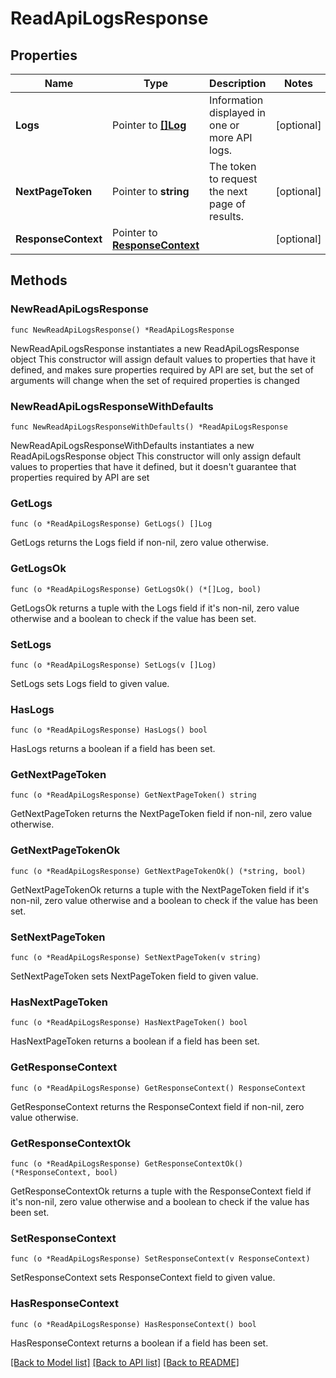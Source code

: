 # ReadApiLogsResponse

## Properties

Name | Type | Description | Notes
------------ | ------------- | ------------- | -------------
**Logs** | Pointer to [**[]Log**](Log.md) | Information displayed in one or more API logs. | [optional] 
**NextPageToken** | Pointer to **string** | The token to request the next page of results. | [optional] 
**ResponseContext** | Pointer to [**ResponseContext**](ResponseContext.md) |  | [optional] 

## Methods

### NewReadApiLogsResponse

`func NewReadApiLogsResponse() *ReadApiLogsResponse`

NewReadApiLogsResponse instantiates a new ReadApiLogsResponse object
This constructor will assign default values to properties that have it defined,
and makes sure properties required by API are set, but the set of arguments
will change when the set of required properties is changed

### NewReadApiLogsResponseWithDefaults

`func NewReadApiLogsResponseWithDefaults() *ReadApiLogsResponse`

NewReadApiLogsResponseWithDefaults instantiates a new ReadApiLogsResponse object
This constructor will only assign default values to properties that have it defined,
but it doesn't guarantee that properties required by API are set

### GetLogs

`func (o *ReadApiLogsResponse) GetLogs() []Log`

GetLogs returns the Logs field if non-nil, zero value otherwise.

### GetLogsOk

`func (o *ReadApiLogsResponse) GetLogsOk() (*[]Log, bool)`

GetLogsOk returns a tuple with the Logs field if it's non-nil, zero value otherwise
and a boolean to check if the value has been set.

### SetLogs

`func (o *ReadApiLogsResponse) SetLogs(v []Log)`

SetLogs sets Logs field to given value.

### HasLogs

`func (o *ReadApiLogsResponse) HasLogs() bool`

HasLogs returns a boolean if a field has been set.

### GetNextPageToken

`func (o *ReadApiLogsResponse) GetNextPageToken() string`

GetNextPageToken returns the NextPageToken field if non-nil, zero value otherwise.

### GetNextPageTokenOk

`func (o *ReadApiLogsResponse) GetNextPageTokenOk() (*string, bool)`

GetNextPageTokenOk returns a tuple with the NextPageToken field if it's non-nil, zero value otherwise
and a boolean to check if the value has been set.

### SetNextPageToken

`func (o *ReadApiLogsResponse) SetNextPageToken(v string)`

SetNextPageToken sets NextPageToken field to given value.

### HasNextPageToken

`func (o *ReadApiLogsResponse) HasNextPageToken() bool`

HasNextPageToken returns a boolean if a field has been set.

### GetResponseContext

`func (o *ReadApiLogsResponse) GetResponseContext() ResponseContext`

GetResponseContext returns the ResponseContext field if non-nil, zero value otherwise.

### GetResponseContextOk

`func (o *ReadApiLogsResponse) GetResponseContextOk() (*ResponseContext, bool)`

GetResponseContextOk returns a tuple with the ResponseContext field if it's non-nil, zero value otherwise
and a boolean to check if the value has been set.

### SetResponseContext

`func (o *ReadApiLogsResponse) SetResponseContext(v ResponseContext)`

SetResponseContext sets ResponseContext field to given value.

### HasResponseContext

`func (o *ReadApiLogsResponse) HasResponseContext() bool`

HasResponseContext returns a boolean if a field has been set.


[[Back to Model list]](../README.md#documentation-for-models) [[Back to API list]](../README.md#documentation-for-api-endpoints) [[Back to README]](../README.md)


